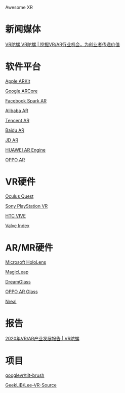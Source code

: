 Awesome XR

# 新闻媒体
[VR陀螺 VR陀螺 | 挖掘VR/AR行业机会，为创业者传递价值](https://www.vrtuoluo.cn/)



# 软件平台

[Apple ARKit](https://developer.apple.com/augmented-reality/)

[Google ARCore](https://developers.google.com/ar)

[Facebook Spark AR](https://sparkar.facebook.com/ar-studio/)



[Alibaba AR](https://open-ar.bot.tmall.com/)

[Tencent AR](https://tar.qq.com/sdk)

[Baidu AR](https://ar.baidu.com/#/)

[JD AR](https://ar.jd.com/arpages/developer.html)

[]()

[]()



[HUAWEI AR Engine](https://developer.huawei.com/consumer/cn/hms/huawei-arengine/)

[OPPO AR](https://open.oppomobile.com/newservice/capability?pagename=ar)



# VR硬件

[Oculus Quest](https://www.oculus.com/)

[Sony PlayStation VR]()

[HTC VIVE](https://www.vive.com/cn/)

[Valve Index]()

[]()



# AR/MR硬件

[Microsoft HoloLens](https://www.microsoft.com/en-us/hololens)

[MagicLeap](https://www.magicleap.com/)

[DreamGlass](https://www.dreamworldvision.com/)

[OPPO AR Glass](https://www.oppo.com/en/newsroom/stories/augmented-reality-glasses-are-about-to-change-the-game-/)

[Nreal](https://www.nreal.ai/)

[]()

[]()

[]()





# 报告

[2020年VR/AR产业发展报告 | VR陀螺](https://mp.weixin.qq.com/s/iCLJBKirIYoc9Cn6NoK7nQ)



# 项目

[googlevr/tilt-brush](https://github.com/googlevr/tilt-brush)

[GeekLiB/Lee-VR-Source](https://github.com/GeekLiB/Lee-VR-Source)


